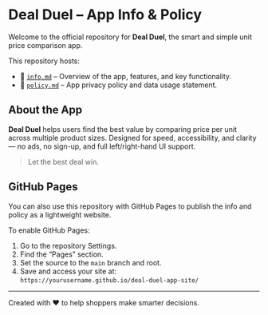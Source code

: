 # Deal Duel – App Info & Policy

Welcome to the official repository for **Deal Duel**, the smart and simple unit price comparison app.

This repository hosts:

- 📄 [`info.md`](info.md) – Overview of the app, features, and key functionality.
- 📄 [`policy.md`](policy.md) – App privacy policy and data usage statement.

## About the App

**Deal Duel** helps users find the best value by comparing price per unit across multiple product sizes. Designed for speed, accessibility, and clarity — no ads, no sign-up, and full left/right-hand UI support.

> Let the best deal win.

## GitHub Pages

You can also use this repository with GitHub Pages to publish the info and policy as a lightweight website.

To enable GitHub Pages:
1. Go to the repository Settings.
2. Find the “Pages” section.
3. Set the source to the `main` branch and root.
4. Save and access your site at:  
   `https://yourusername.github.io/deal-duel-app-site/`

---

Created with ❤️ to help shoppers make smarter decisions.
